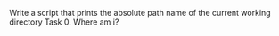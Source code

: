 Write a script that prints the absolute path name of the current working directory
Task 0. Where am i?
